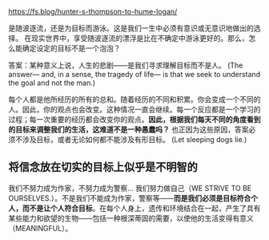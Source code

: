 https://fs.blog/hunter-s-thompson-to-hume-logan/

是随波逐流，还是为目标而游泳。这是我们一生中必须有意识或无意识地做出的选择。
在现实世界中，享受随波逐流的漂浮是比在不确定中游泳更好的。那么，怎么能确定设定的目标不是一个泡泡？

答案：某种意义上说，人生的悲剧——是我们寻求理解目标而不是人。
(The answer— and, in a sense, the tragedy of life— is that we seek to understand the goal and not the man.)

每个人都是他所经历的所有的总和。随着经历的不同和积累。你会变成一个不同的人。因此，你的观点也会改变。这种情况一直会继续。每一个反应都是一个学习的过程；每一次重要的经历都会改变你的观点。**因此，根据我们每天不同的角度看到的目标来调整我们的生活，这难道不是一种愚蠢吗？** 也正因为这些原因，答案必须不涉及目标，或者无论如何都不能涉及有形目标。
(Let sleeping dogs lie.)

## 将信念放在切实的目标上似乎是不明智的

我们不努力成为作家，不努力成为警察... 我们努力做自己（WE STRIVE TO BE OURSELVES.）。不是我们不能成为作家，警察等——**而是我们必须是目标符合个人，而不是让个人符合目标**。在每个人身上，遗传和环境结合在一起，产生了具有某些能力和欲望的生物——包括一种根深蒂固的需要，以使他的生活变得有意义（MEANINGFUL）。

























